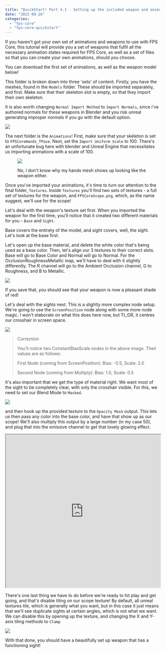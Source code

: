 ```yaml
---
title: "QuickStart! Part 4.1 - Setting up the included weapon and animations."
date: "2022-09-26"
categories: 
  - "fps-core"
  - "fps-core-quickstart"
---
```

If you haven't got your own set of animations and weapons to use with FPS Core, this tutorial will provide you a set of weapons that fulfil all the necessary animation states required for FPS Core, as well as a set of files so that you can create your own animations, should you choose.

You can download the first set of animations, as well as the weapon model below!


This folder is broken down into three 'sets' of content. Firstly, you have the meshes, found in the `Models` folder. These should be imported separately, and first. Make sure that their skeleton slot is empty, so that they import their own skeleton.

It is also worth changing `Normal Import Method` to `Import Normals`, since i've authored normals for these weapons in Blender and you risk unreal generating improper normals if you go with the default option.

![](images/Screenshot-2022-10-01-at-20.45.53-586x1024.png)

The next folder is the `Animations`! First, make sure that your skeleton is set to `FPSCoreHands_TPose`. Next, set the `Import Uniform Scale` to 100. There's an unfortunate bug here with blender and Unreal Engine that necessitates us importing animations with a scale of 100.

<figure>

![](images/Screenshot-2022-11-06-at-17.44.34-578x1024.png)

<figcaption>

No, I don't know why my hands mesh shows up looking like the weapon either.

</figcaption>

</figure>

Once you've imported your animations, it's time to turn our attention to the final folder, `Textures`. Inside `Textures` you'll find two sets of textures - a full set of textures for the weapon, and `FPSCoreScope.png`, which, as the name suggest, we'll use for the scope!

Let's deal with the weapon's texture set first. When you imported the weapon for the first time, you'll notice that it created two different materials for you - `Base` and `Sight`.

Base covers the entirety of the model, and sight covers, well, the sight. Let's look at the base first.

Let's open up the base material, and delete the white color that's being used as a base color. Then, let's align our 3 textures to their correct slots. Base will go to Base Color and Normal will go to Normal. For the OcclusionRoughnessMetallic map, we'll have to deal with it slightly differently. The R channel will go to the Ambient Occlusion channel, G to Roughness, and B to Metallic.

![](images/Screenshot-2022-11-06-at-23.40.08-1024x722.png)

If you save that, you should see that your weapon is now a pleasant shade of red!

Let's deal with the sights next. This is a slightly more complex node setup. We're going to use the `ScreenPosition` node along with some more node magic. I won't elaborate on what this does here now, but TL;DR, it centres our crosshair in screen space.

![](images/Screenshot-2022-11-07-at-00.29.39-1024x722.png)

> Correction
> 
> You'll notice two ConstantBiasScale nodes in the above image. Their values are as follows:  
>   
> First Node (coming from ScreenPosition): Bias: -0.5, Scale: 2.0  
>   
> Second Node (coming from Multiply): Bias: 1.0, Scale: 0.5

It's also important that we get the type of material right. We want most of the sight to be completely clear, with only the crosshair visible. For this, we need to set our Blend Mode to `Masked`.

![](images/Screenshot-2022-11-07-at-00.35.23-1024x722.png)

and then hook up the provided texture to the `Opacity Mask` output. This lets us then pass any color into the base color, and have that show up as our scope! We'll also multiply this output by a large number (in my case 50), and plug that into the emissive channel to get that lovely glowing effect.

<iframe src="https://blueprintue.com/render/j_wwztqs/" scrolling="no" allowfullscreen style="width: 100%; height: 500px;"></iframe>

There's one last thing we have to do before we're ready to hit play and get going, and that's disable tiling on our scope texture! By default, all unreal textures tile, which is generally what you want, but in this case it just means that we'll see duplicate sights at certain angles, which is not what we want. We can disable this by opening up the texture, and changing the X and Y-axis tiling methods to `Clamp`

![](images/Screenshot-2022-11-07-at-00.36.35-1024x722.png)

With that done, you should have a beautifully set up weapon that has a functioning sight!
